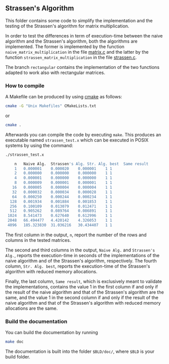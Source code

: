 ## Strassen's Algorithm

This folder contains some code to simplify the implementation and the testing of the Strassen's algorithm for matrix multiplication.

In order to test the differences in term of execution-time between the naive algorithm and the Strassen's algorithm, both the algorithms are implemented. The former is implemented by the function `naive_matrix_multiplication` in the file [matrix.c](matrix.c) and the latter by the function `strassen_matrix_multiplication` in the file [strassen.c](strassen.c).

The branch `rectangular` contains the implementation of the two functions adapted to work also with rectangular matrices.

### How to compile

A Makefile can be produced by using [cmake](https://cmake.org/) as follows:
```bash
cmake -G "Unix Makefiles" CMakeLists.txt
```
or 

```bash
cmake .
```

Afterwards you can compile the code by executing `make`. This produces an executable named `strassen_test.x` which can be executed in POSIX systems by using the command:

```bash
./strassen_test.x

    n	Naive Alg.	Strassen's Alg.	Str. Alg. best	Same result
    1	0.000001	0.000020	0.000001	1 1
    2	0.000000	0.000000	0.000000	1 1
    4	0.000001	0.000000	0.000000	1 1
    8	0.000009	0.000001	0.000001	1 1
   16	0.000005	0.000004	0.000004	1 1
   32	0.000032	0.000034	0.000028	1 1
   64	0.000250	0.000244	0.000234	1 1
  128	0.001934	0.001884	0.001853	1 1
  256	0.100109	0.013079	0.012471	1 1
  512	0.905262	0.089764	0.086891	1 1
 1024	8.541473	0.627640	0.612996	1 1
 2048	66.494477	4.420142	4.326053	1 1
 4096	185.323830	31.036216	30.434407	1 1
```

The first column in the output, `n`, report the number of the rows and columns in the tested matrices.

The second and third columns in the output, `Naive Alg.` and `Strassen's Alg.`, reports the execution-time in seconds of the implementations of the naive algorithm and of the Strassen's algorithm, respectively. The fourth column, `Str. Alg. best`, reports the execution-time of the Strassen's algorithm with reduced memory allocations.

Finally, the last column, `Same result`, which is exclusively meant to validate the implementations, contains the value 1 in the first column if and only if the result of the naive algorithm and that of the Strassen's algorithm are the same, and the value 1 in the second column if and only if the result of the naive algorithm and that of the Strassen's algorithm with reduced memory allocations are the same.

### Build the documentation

You can build the documentation by running

```bash
make doc
```

The documentation is built into the folder `$BLD/doc/`, where `$BLD` is your build folder.
